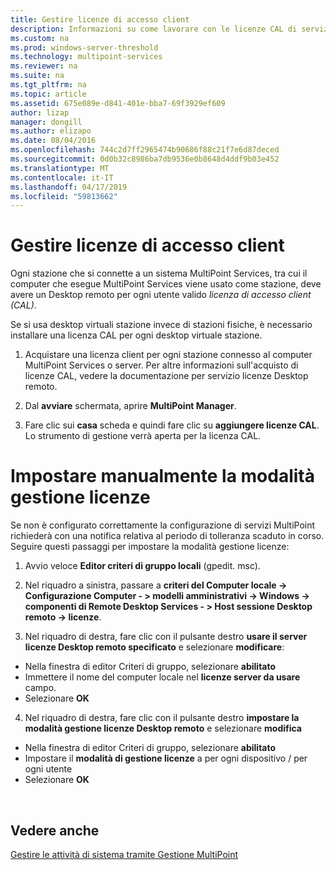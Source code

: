 ```yaml
---
title: Gestire licenze di accesso client
description: Informazioni su come lavorare con le licenze CAL di servizi MultiPoint
ms.custom: na
ms.prod: windows-server-threshold
ms.technology: multipoint-services
ms.reviewer: na
ms.suite: na
ms.tgt_pltfrm: na
ms.topic: article
ms.assetid: 675e089e-d841-401e-bba7-69f3929ef609
author: lizap
manager: dongill
ms.author: elizapo
ms.date: 08/04/2016
ms.openlocfilehash: 744c2d7ff2965474b90686f88c21f7e6d87deced
ms.sourcegitcommit: 0d0b32c8986ba7db9536e0b8648d4ddf9b03e452
ms.translationtype: MT
ms.contentlocale: it-IT
ms.lasthandoff: 04/17/2019
ms.locfileid: "59813662"
---
```

# <a name="manage-client-access-licenses"></a>Gestire licenze di accesso client
Ogni stazione che si connette a un sistema MultiPoint Services, tra cui il computer che esegue MultiPoint Services viene usato come stazione, deve avere un Desktop remoto per ogni utente valido *licenza di accesso client (CAL)*.

Se si usa desktop virtuali stazione invece di stazioni fisiche, è necessario installare una licenza CAL per ogni desktop virtuale stazione.  
  
1.  Acquistare una licenza client per ogni stazione connesso al computer MultiPoint Services o server. Per altre informazioni sull'acquisto di licenze CAL, vedere la documentazione per servizio licenze Desktop remoto. <!--@Liza: add link to RDS licensing here-->

2.  Dal **avviare** schermata, aprire **MultiPoint Manager**.  
  
3.  Fare clic sui **casa** scheda e quindi fare clic su **aggiungere licenze CAL**.  Lo strumento di gestione verrà aperta per la licenza CAL.

# <a name="set-the-licensing-mode-manually"></a>Impostare manualmente la modalità gestione licenze
Se non è configurato correttamente la configurazione di servizi MultiPoint richiederà con una notifica relativa al periodo di tolleranza scaduto in corso. Seguire questi passaggi per impostare la modalità gestione licenze:

1. Avvio veloce **Editor criteri di gruppo locali** (gpedit. msc).

2. Nel riquadro a sinistra, passare a **criteri del Computer locale -> Configurazione Computer - > modelli amministrativi -> Windows -> componenti di Remote Desktop Services - > Host sessione Desktop remoto -> licenze**.

3. Nel riquadro di destra, fare clic con il pulsante destro **usare il server licenze Desktop remoto specificato** e selezionare **modificare**:
  - Nella finestra di editor Criteri di gruppo, selezionare **abilitato**
  - Immettere il nome del computer locale nel **licenze server da usare** campo.
  - Selezionare **OK**
  
4. Nel riquadro di destra, fare clic con il pulsante destro **impostare la modalità gestione licenze Desktop remoto** e selezionare **modifica**
 - Nella finestra di editor Criteri di gruppo, selezionare **abilitato**
 - Impostare il **modalità di gestione licenze** a per ogni dispositivo / per ogni utente
 - Selezionare **OK** 

  
## <a name="see-also"></a>Vedere anche  
[Gestire le attività di sistema tramite Gestione MultiPoint](Manage-System-Tasks-Using-MultiPoint-Manager.md)
